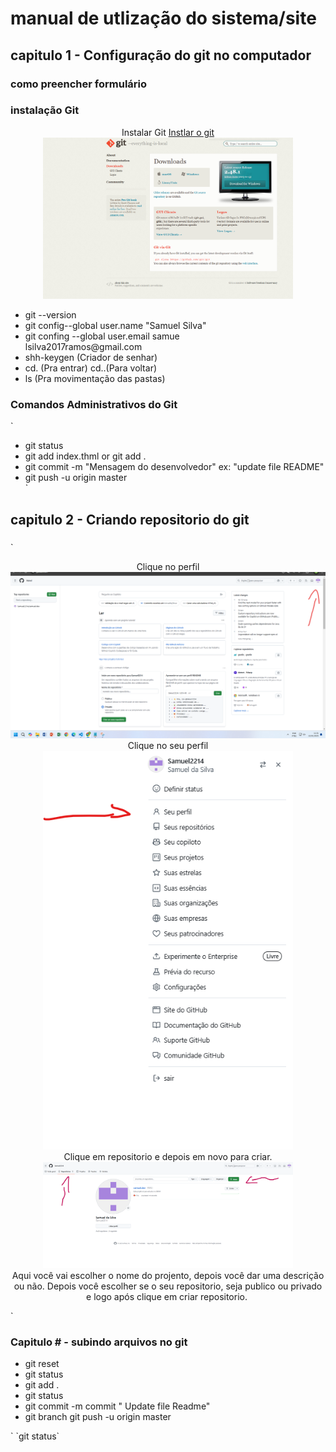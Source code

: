 # manual de utlização do sistema/site
## capitulo 1 - Configuração do git no computador 
### como preencher formulário
### instalação Git


<p align= "center"> 
Instalar Git <a href="https://git-scm.com/downloads/win" target="_blank"> Instlar o git 

<br>
<img src="docs/imagens/Captura de tela 2025-01-22 103436.png" alt=""
                     width="400" > 
</a> 
</p>
    

<ul>
<li>git  --version</li>
<li>git config--global user.name "Samuel Silva"</li>
<li>git confing --global user.email samue</li>lsilva2017ramos@gmail.com</li>
<li>shh-keygen (Criador de senhar)</li>
<li>cd. (Pra entrar)  cd..(Para voltar)</li>
<li>ls  (Pra movimentação das pastas)</li>
</ul>


### Comandos Administrativos do Git
`
<ul>
<li>git status</li>
<li>git add index.thml or git add .</li>
<li>git commit -m "Mensagem do desenvolvedor" ex: "update file README"</li>
<li>git push -u origin master</li>
`
</ul>

## capitulo 2 - Criando repositorio do git 
###
`
<p align= "center"> 
Clique no  perfil
<img src="docs/imagens/direrto no perfil.png" alt=""  widht="400">
<br>
Clique no seu perfil
<img src="docs/imagens/Captura de tela 2025-01-23 083921.png" width="400" alt="">
<br>
Clique em repositorio e depois em novo para criar.
 <img src="docs/imagens/Captura de tela 2025-01-23 082817.png" width="400" alt="">
<br>
Aqui você vai escolher o nome do projento, depois você dar uma descrição ou não.
Depois você escolher se o seu repositorio, seja publico ou privado e logo após clique em criar repositorio.

<img src="c:\Users\Aluno\Pictures\Screenshots\Captura de tela 2025-01-23 090102.png" width="400" alt="">



</p>

`
### Capitulo # - subindo arquivos no git 
<ul>

<li> git reset </li>
<li> git status </li>
<li>git add . </li>
<li> git status </li>
<li>git commit -m commit " Update file Readme" </li>
<li>git branch git push -u origin master </li>

</ul>
`
`git status`



